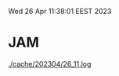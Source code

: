 Wed 26 Apr 11:38:01 EEST 2023
# JAM
<a href='./cache/202304/26_11.log'>./cache/202304/26_11.log</a>
